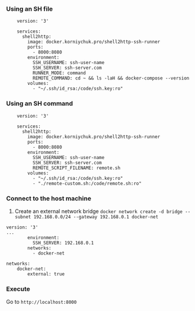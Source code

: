 ### Using an SH file
```
    version: '3'

    services:
      shell2http:
        image: docker.korniychuk.pro/shell2http-ssh-runner
        ports:
          - 8000:8080
        environment:
          SSH_USERNAME: ssh-user-name
          SSH_SERVER: ssh-server.com
          RUNNER_MODE: command
          REMOTE_COMMAND: cd ~ && ls -laH && docker-compose --version
        volumes:
          - "~/.ssh/id_rsa:/code/ssh.key:ro"
```

### Using an SH command
```
    version: '3'

    services:
      shell2http:
        image: docker.korniychuk.pro/shell2http-ssh-runner
        ports:
          - 8000:8080
        environment:
          SSH_USERNAME: ssh-user-name
          SSH_SERVER: ssh-server.com
          REMOTE_SCRIPT_FILENAME: remote.sh
        volumes:
          - "~/.ssh/id_rsa:/code/ssh.key:ro"
          - "./remote-custom.sh:/code/remote.sh:ro"
```

### Connect to the host machine

1. Create an external network bridge
`docker network create -d bridge --subnet 192.168.0.0/24 --gateway 192.168.0.1 docker-net`

```
version: '3'
...
        environment:
          SSH_SERVER: 192.168.0.1
        networks:
          - docker-net
          
networks:
    docker-net:
        external: true
```

### Execute
Go to `http://localhost:8000`

